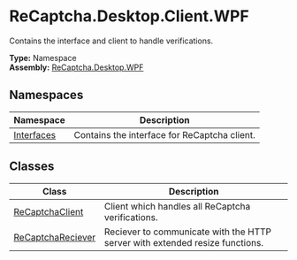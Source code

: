 # ReCaptcha.Desktop.Client.WPF
Contains the interface and client to handle verifications.

**Type:** Namespace
<br />
**Assembly:** [ReCaptcha.Desktop.WPF](/ReCaptcha.Desktop/reference/recaptcha.desktop.wpf/)

## Namespaces
| Namespace                                                    | Description                                                                      |
|--------------------------------------------------------------|----------------------------------------------------------------------------------|
| [Interfaces](/ReCaptcha.Desktop/reference/recaptcha.desktop.wpf/client/interfaces/) | Contains the interface for ReCaptcha client.                  |

## Classes
| Class                                                    | Description                                                                      |
|--------------------------------------------------------------|----------------------------------------------------------------------------------|
| [ReCaptchaClient](/ReCaptcha.Desktop/reference/recaptcha.desktop.wpf/client/recaptchaclient.html)              | Client which handles all ReCaptcha verifications. |
| [ReCaptchaReciever](/ReCaptcha.Desktop/reference/recaptcha.desktop.wpf/client/recaptchareciever.html)              | Reciever to communicate with the HTTP server with extended resize functions. |